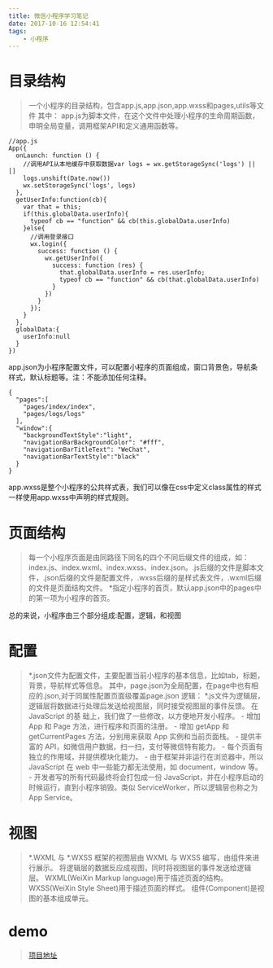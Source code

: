 ```yaml
---
title: 微信小程序学习笔记
date: 2017-10-16 12:54:41
tags:
	- 小程序
---
```

# 目录结构
 > 一个小程序的目录结构，包含app.js,app.json,app.wxss和pages,utils等文件
其中：
app.js为脚本文件，在这个文件中处理小程序的生命周期函数，申明全局变量，调用框架API和定义通用函数等。
<!-- more -->
```
//app.js
App({
  onLaunch: function () {
    //调用API从本地缓存中获取数据var logs = wx.getStorageSync('logs') || []
    logs.unshift(Date.now())
    wx.setStorageSync('logs', logs)
  },
  getUserInfo:function(cb){
    var that = this;
    if(this.globalData.userInfo){
      typeof cb == "function" && cb(this.globalData.userInfo)
    }else{
      //调用登录接口
      wx.login({
        success: function () {
          wx.getUserInfo({
            success: function (res) {
              that.globalData.userInfo = res.userInfo;
              typeof cb == "function" && cb(that.globalData.userInfo)
            }
          })
        }
      });
    }
  },
  globalData:{
    userInfo:null
  }
})
```
app.json为小程序配置文件，可以配置小程序的页面组成，窗口背景色，导航条样式，默认标题等。注：不能添加任何注释。
```
{
  "pages":[
    "pages/index/index",
    "pages/logs/logs"
  ],
  "window":{
    "backgroundTextStyle":"light",
    "navigationBarBackgroundColor": "#fff",
    "navigationBarTitleText": "WeChat",
    "navigationBarTextStyle":"black"
  }
}
```
app.wxss是整个小程序的公共样式表，我们可以像在css中定义class属性的样式一样使用app.wxss中声明的样式规则。

# 页面结构
> 每一个小程序页面是由同路径下同名的四个不同后缀文件的组成，如：index.js、index.wxml、index.wxss、index.json。.js后缀的文件是脚本文件，.json后缀的文件是配置文件，.wxss后缀的是样式表文件，.wxml后缀的文件是页面结构文件。
*指定小程序的首页，默认app.json中的pages中的第一项为小程序的首页。

总的来说，小程序由三个部分组成:配置，逻辑，和视图
# 配置
> *.json文件为配置文件，主要配置当前小程序的基本信息，比如tab，标题，背景，导航样式等信息。
其中，page.json为全局配置，在page中也有相应的.json,对于同属性配置页面级覆盖page.json
逻辑：
*.js文件为逻辑层，逻辑层将数据进行处理后发送给视图层，同时接受视图层的事件反馈。 在 JavaScript 的基
础上，我们做了一些修改，以方便地开发小程序。
    - 增加 App 和 Page 方法，进行程序和页面的注册。
    - 增加 getApp 和 getCurrentPages 方法，分别用来获取 App 实例和当前页面栈。
    - 提供丰富的 API，如微信用户数据，扫一扫，支付等微信特有能力。
    - 每个页面有独立的作用域，并提供模块化能力。
    - 由于框架并非运行在浏览器中，所以 JavaScript 在 web 中一些能力都无法使用，如 document，window 等。
    - 开发者写的所有代码最终将会打包成一份 JavaScript，并在小程序启动的时候运行，直到小程序销毁。类似 ServiceWorker，所以逻辑层也称之为 App Service。
# 视图
> *.WXML 与 *.WXSS
框架的视图层由 WXML 与 WXSS 编写，由组件来进行展示。
将逻辑层的数据反应成视图，同时将视图层的事件发送给逻辑层。
WXML(WeiXin Markup language)用于描述页面的结构。
WXSS(WeiXin Style Sheet)用于描述页面的样式。
组件(Component)是视图的基本组成单元。

# demo
> [项目地址](https://github.com/dazjean/wx_webapp_demo)
         
